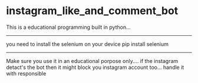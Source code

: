 # instagram_like_and_comment_bot

This is a educational programming built in python...

*********************************
you need to install the selenium on your device 
pip install selenium

**********************************
Make sure you use it in an educational porpose only.... if the instagram detact's the bot then it might block you instagram account too...
handle it with responsible
